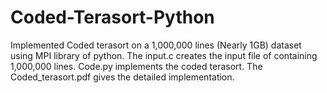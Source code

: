 # Coded-Terasort-Python
Implemented Coded terasort on a 1,000,000 lines (Nearly 1GB) dataset using MPI library of python.
The input.c creates the input file of containing 1,000,000 lines.
Code.py implements the coded terasort. The Coded_terasort.pdf gives the detailed implementation.

